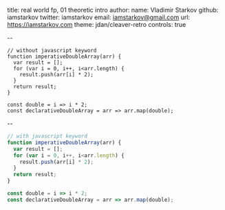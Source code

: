 title: real world fp, 01 theoretic intro
author:
  name: Vladimir Starkov
  github: iamstarkov
  twitter: iamstarkov
  email: iamstarkov@gmail.com
  url: https://iamstarkov.com
theme: jdan/cleaver-retro
controls: true

--

```
// without javascript keyword
function imperativeDoubleArray(arr) {
  var result = [];
  for (var i = 0, i++, i<arr.length) {
    result.push(arr[i] * 2);
  }
  return result;
}

const double = i => i * 2;
const declarativeDoubleArray = arr => arr.map(double);
```

--
```javascript
// with javascript keyword
function imperativeDoubleArray(arr) {
  var result = [];
  for (var i = 0, i++, i<arr.length) {
    result.push(arr[i] * 2);
  }
  return result;
}

const double = i => i * 2;
const declarativeDoubleArray = arr => arr.map(double);
```

